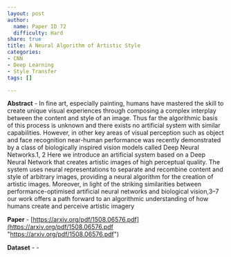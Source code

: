 ```yaml
---
layout: post
author:
  name: Paper ID 72
  difficulty: Hard
share: true
title: A Neural Algorithm of Artistic Style
categories:
- CNN
- Deep Learning
- Style Transfer
tags: []

---
```

**Abstract** - In fine art, especially painting, humans have mastered the skill to create unique visual experiences through composing a complex interplay between the content and style of an image. Thus far the algorithmic basis of this process is unknown and there exists no artificial system with similar capabilities. However, in other key areas of visual perception such as object and face recognition near-human performance was recently demonstrated by a class of biologically inspired vision models called Deep Neural Networks.1, 2 Here we introduce an artificial system based on a Deep Neural Network that creates artistic images of high perceptual quality. The system uses neural representations to separate and recombine content and style of arbitrary images, providing a neural algorithm for the creation of artistic images. Moreover, in light of the striking similarities between performance-optimised artificial neural networks and biological vision,3–7 our work offers a path forward to an algorithmic understanding of how humans create and perceive artistic imagery 

**Paper** - [https://arxiv.org/pdf/1508.06576.pdf](https://arxiv.org/pdf/1508.06576.pdf "https://arxiv.org/pdf/1508.06576.pdf") 

**Dataset** - -